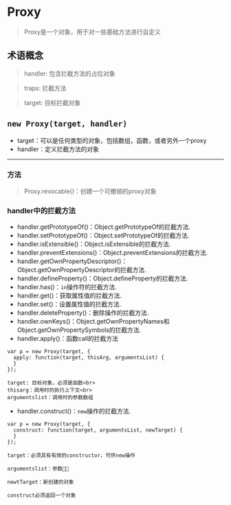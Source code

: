 # Proxy
> Proxy是一个对象，用于对一些基础方法进行自定义
## 术语概念
> handler: 包含拦截方法的占位对象

> traps: 拦截方法

> target: 目标拦截对象

## `new Proxy(target, handler)`
* target：可以是任何类型的对象，包括数组，函数，或者另外一个proxy
* handler：定义拦截方法的对象
---
### 方法
> Proxy.revocable()：创建一个可撤销的proxy对象
### handler中的拦截方法
* handler.getPrototypeOf()：Object.getPrototypeOf的拦截方法.
* handler.setPrototypeOf()：Object.setPrototypeOf的拦截方法.
* handler.isExtensible()：Object.isExtensible的拦截方法.
* handler.preventExtensions()：Object.preventExtensions的拦截方法.
* handler.getOwnPropertyDescriptor()：Object.getOwnPropertyDescriptor的拦截方法.
* handler.defineProperty()：Object.defineProperty的拦截方法.
* handler.has()：`in`操作符的拦截方法.
* handler.get()：获取属性值的拦截方法.
* handler.set()：设置属性值的拦截方法.
* handler.deleteProperty()：删除操作的拦截方法.
* handler.ownKeys()：Object.getOwnPropertyNames和Object.getOwnPropertySymbols的拦截方法.
* handler.apply()：函数call的拦截方法
```
var p = new Proxy(target, {
  apply: function(target, thisArg, argumentsList) {
  }
});

target: 目标对象，必须是函数<br>
thisarg：调用时的执行上下文<br>
argumentslist：调用时的参数数组
```
* handler.construct()：`new`操作的拦截方法.
```
var p = new Proxy(target, {
  construct: function(target, argumentsList, newTarget) {
  }
});

target：必须具有有效的constructor，可供new操作

argumentslist：参数

newtTarget：新创建的对象

construct必须返回一个对象
```
